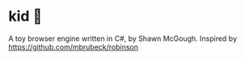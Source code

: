 kid :goat:
======
A toy browser engine written in C#, by Shawn McGough.
Inspired by https://github.com/mbrubeck/robinson
